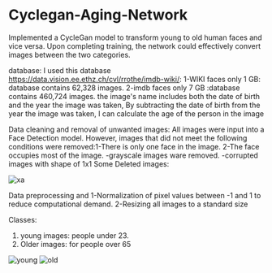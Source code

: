 # Cyclegan-Aging-Network
Implemented a CycleGan model to transform young to old human faces and vice versa. Upon completing training, the network could effectively convert images between the two categories.

database:
I used this database https://data.vision.ee.ethz.ch/cvl/rrothe/imdb-wiki/:
  1-WIKI faces only 1 GB: database contains 62,328 images. 
  2-imdb faces only 7 GB :database contains 460,724 images.
the image's name includes both the date of birth and the year the image was taken, By subtracting the date of birth from the year the image was taken, I can calculate the age of the person in the image

Data cleaning and removal of unwanted images:
All images were input into a Face Detection model. However, images that did not meet the following conditions were removed:1-There is only one face in the image. 2-The face occupies most of the image.
-grayscale images ware removed.
-corrupted images with shape of 1x1
Some Deleted images:

![xa](https://user-images.githubusercontent.com/57813196/212475127-a4a25cb3-06e4-4080-977a-34ecbf8efe9c.PNG)

Data preprocessing and 
1-Normalization of pixel values between -1 and 1 to reduce computational demand.
2-Resizing all images to a standard size

Classes:
1. young images: people under 23.
2. Older images: for people over 65

![young](https://user-images.githubusercontent.com/57813196/212475255-cd489767-daab-4b18-9a2b-0321a9a50094.png)
![old](https://user-images.githubusercontent.com/57813196/212475257-a7ca7283-4ba1-494c-a550-f8f5a1b16319.png)
